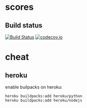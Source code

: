 # scores

## Build status

[![Build Status](https://travis-ci.org/zesk06/scores.svg?branch=master)](https://travis-ci.org/zesk06/scores)
[![codecov.io](https://codecov.io/github/zesk06/scores/coverage.svg?branch=master)](https://codecov.io/github/zesk06/scores?branch=master)

# cheat

## heroku

enable builpacks on heroku:

    heroku buildpacks:add heroku/python
    heroku buildpacks:add heroku/nodejs
